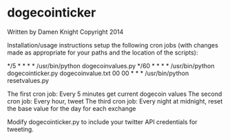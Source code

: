dogecointicker
==============
Written by Damen Knight
Copyright 2014

Installation/usage instructions
setup the following cron jobs (with changes made as appropriate for your paths and the location of the scripts):

*/5 * * * * /usr/bin/python dogecoinvalues.py
*/60 * * * * /usr/bin/python dogecointicker.py dogecoinvalue.txt
00 00 * * * /usr/bin/python resetvalues.py

The first cron job: Every 5 minutes get current dogecoin values
The second cron job: Every hour, tweet
The third cron job: Every night at midnight, reset the base value for the day for each exchange


Modify dogecointicker.py to include your twitter API credentials for tweeting.
